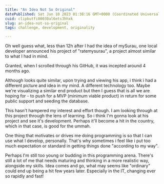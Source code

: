 ```yaml
---
title: "An Idea Not So Original"
datePublished: Sat Jun 10 2023 01:38:16 GMT+0000 (Coordinated Universal Time)
cuid: clipbutfi00030al6ets3hhxk
slug: an-idea-not-so-original
tags: challenge, development, originality

---
```


Oh well guess what, less than 12h after I had the idea of mySurau, one local developer announced his project of "ratemysurau", a project almost similar to what I had in mind.

Granted, when I scrolled through his GitHub, it was incepted around 4 months ago.

Although looks quite similar, upon trying and viewing his app, i think i had a different picture and idea in my mind. A different technology too. Maybe we're visualizing a similar end product but then I guess that is all we are hoping for - to push for a MVP (minimum viable product) in return for some public support and seeding the database.

This hasn't hampered my interest and effort though. I am looking through at this project through the lens of learning. So i think I'm gonna look at his project and see it's development. Perhaps it'll become a hit in the country, which in that case, is good for the ummah.

One thing that motivates or drives me doing programming is so that I can use what I develop, personally. That's why sometimes i feel like i put too much expectation or standard in getting things done "according to my way".

Perhaps I'm still too young or budding in this programming arena. There's still a lot of me that needs maturing and thinking in a more realistic way, alongside my skills. Idea comes and go, what may seems like "ordinary" could end up being a hit few years later. Especially in the IT, changing ever so rapidly and fast!